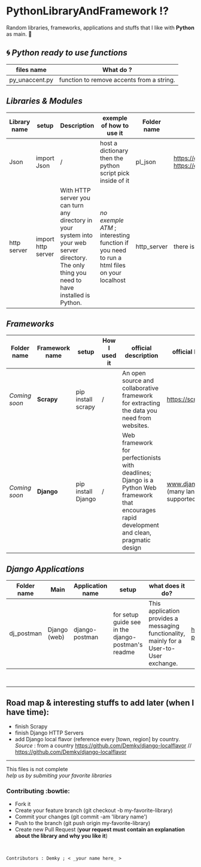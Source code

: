 # PythonLibraryAndFramework :interrobang:
Random libraries, frameworks, applications and stuffs that I like with **Python** as main. :sparkling_heart:

:cyclone: *Python _ready to use_ functions*
--

files name | What do ?
--------- | ---------
py_unaccent.py | function to remove accents from a string.


*Libraries & Modules*
--

Library name | setup | Description | exemple of how to use it | Folder name | official links EN / FR 
--------- | --------- | --------- | --------- | --------- | ---------
Json | import Json | / | host a dictionary then the python script pick inside of it |  pl_json |https://docs.python.org/3/library/json.html <br/>  https://docs.python.org/fr/dev/library/json.html
http server | import http server | With HTTP server you can turn any directory in your system into your web server directory. The only thing you need to have installed is Python. |  _no exemple ATM_ ; interesting function if you need to run a html files on your localhost | http_server |  there is 2 links inside the *http_server* folder


*Frameworks*
--

Folder name | Framework name | setup | How I used it |  official description | official links EN / FR 
--------- | --------- | --------- | ---------| ---------| ---------
_Coming soon_ | **Scrapy** | pip install scrapy | / | An open source and collaborative framework for extracting the data you need from websites. | https://scrapy.org/
_Coming soon_ | **Django**  | pip install Django | / | Web framework for perfectionists with deadlines; Django is a Python Web framework that encourages rapid development and clean, pragmatic design | www.djangoproject.com (many language supported EN; FR...)



*Django Applications*
--

Folder name | Main | Application name | setup | what does it do? | official links EN / FR 
--------- | --------- | --------- | --------- | ---------| ---------
dj_postman | Django (web) | django-postman | for setup guide see in the django-postman's readme |This application provides a messaging functionality, mainly for a User-to-User exchange. |  https://bitbucket.org/psam/django-postman/


<br/> 

--------------
Road map & interesting stuffs to add later (when I have time):
---------------
* finish Scrapy
* finish Django HTTP Servers
* add Django local flavor (reference every [town, region] by country.
_Source_ : from a country https://github.com/Demky/django-localflavor // https://github.com/Demky/django-localflavor


--------------


This files is not complete <br/> 
_help us by submiting your favorite libraries_

### Contributing :bowtie:
* Fork it
* Create your feature branch (git checkout -b my-favorite-library)
* Commit your changes (git commit -am 'library name')
* Push to the branch (git push origin my-favorite-library)
* Create new Pull Request (**your request must contain an explanation about the library and why you like it**)

<br/>

    Contributors : Demky ; < _your name here_ >
